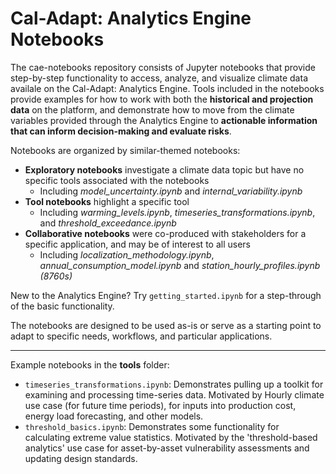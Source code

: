 Cal-Adapt: Analytics Engine Notebooks
====================================

The cae-notebooks repository consists of Jupyter notebooks that provide step-by-step functionality to access, analyze, and visualize climate data availale on the Cal-Adapt: Analytics Engine. Tools included in the notebooks provide examples for how to work with both the **historical and projection data** on the platform, and demonstrate how to move from the climate variables provided through the Analytics Engine to **actionable information that can inform decision-making and evaluate risks**.

Notebooks are organized by similar-themed notebooks:<br>
- **Exploratory notebooks** investigate a climate data topic but have no specific tools associated with the notebooks
    - Including *model_uncertainty.ipynb* and *internal_variability.ipynb* <br>
- **Tool notebooks** highlight a specific tool
    - Including *warming_levels.ipynb*, *timeseries_transformations.ipynb*, and *threshold_exceedance.ipynb*<br>
- **Collaborative notebooks** were co-produced with stakeholders for a specific application, and may be of interest to all users
    - Including *localization_methodology.ipynb*, *annual_consumption_model.ipynb* and *station_hourly_profiles.ipynb (8760s)*

New to the Analytics Engine? Try `getting_started.ipynb` for a step-through of the basic functionality.

The notebooks are designed to be used as-is or serve as a starting point to adapt to specific needs, workflows, and particular applications. 


----
Example notebooks in the **tools** folder:
- `timeseries_transformations.ipynb`:
    Demonstrates pulling up a toolkit for examining and processing time-series data. Motivated by Hourly climate  use case (for future time periods), for inputs into production cost, energy load forecasting, and other models.
- `threshold_basics.ipynb`:
    Demonstrates some functionality for calculating extreme value statistics. Motivated by the 'threshold-based analytics' use case for asset-by-asset vulnerability assessments and updating design standards.
